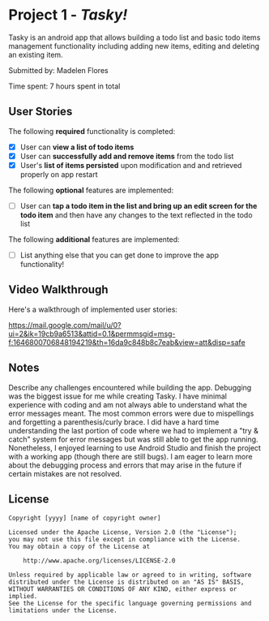 # Project 1 - *Tasky!*

Tasky is an android app that allows building a todo list and basic todo items management functionality including adding new items, editing and deleting an existing item.

Submitted by: Madelen Flores

Time spent: 7 hours spent in total

## User Stories

The following **required** functionality is completed:

* [X] User can **view a list of todo items**
* [X] User can **successfully add and remove items** from the todo list
* [X] User's **list of items persisted** upon modification and and retrieved properly on app restart

The following **optional** features are implemented:

* [ ] User can **tap a todo item in the list and bring up an edit screen for the todo item** and then have any changes to the text reflected in the todo list

The following **additional** features are implemented:

* [ ] List anything else that you can get done to improve the app functionality!

## Video Walkthrough

Here's a walkthrough of implemented user stories:

https://mail.google.com/mail/u/0?ui=2&ik=19cb9a6513&attid=0.1&permmsgid=msg-f:1646800706848194219&th=16da9c848b8c7eab&view=att&disp=safe


## Notes

Describe any challenges encountered while building the app.
Debugging was the biggest issue for me while creating Tasky. I have minimal experience with coding and am not always able to understand what the error messages meant. The most common errors were due to mispellings and forgetting a parenthesis/curly brace. I did have a hard time understanding the last portion of code where we had to implement a "try & catch" system for error messages but was still able to get the app running. Nonetheless, I enjoyed learning to use Android Studio and finish the project with a working app (though there are still bugs). I am eager to learn more about the debugging process and errors that may arise in the future if certain mistakes are not resolved. 

## License

    Copyright [yyyy] [name of copyright owner]

    Licensed under the Apache License, Version 2.0 (the "License");
    you may not use this file except in compliance with the License.
    You may obtain a copy of the License at

        http://www.apache.org/licenses/LICENSE-2.0

    Unless required by applicable law or agreed to in writing, software
    distributed under the License is distributed on an "AS IS" BASIS,
    WITHOUT WARRANTIES OR CONDITIONS OF ANY KIND, either express or implied.
    See the License for the specific language governing permissions and
    limitations under the License.

